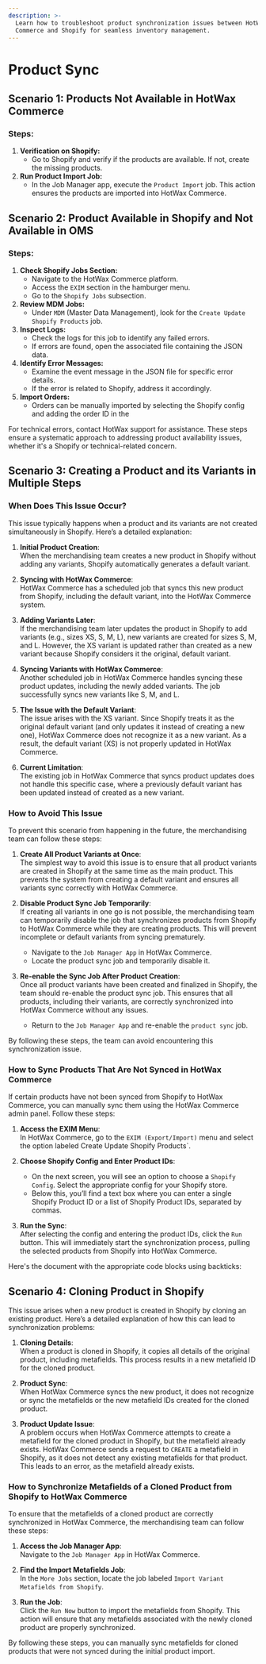 ```yaml
---
description: >-
  Learn how to troubleshoot product synchronization issues between HotWax
  Commerce and Shopify for seamless inventory management.
---
```


# Product Sync

## Scenario 1: Products Not Available in HotWax Commerce

### Steps:

1. **Verification on Shopify:**
   * Go to Shopify and verify if the products are available. If not, create the missing products.
2. **Run Product Import Job:**
   * In the Job Manager app, execute the `Product Import` job. This action ensures the products are imported into HotWax Commerce.

## Scenario 2: Product Available in Shopify and Not Available in OMS

### Steps:

1. **Check Shopify Jobs Section:**
   * Navigate to the HotWax Commerce platform.
   * Access the `EXIM` section in the hamburger menu.
   * Go to the `Shopify Jobs` subsection.
2. **Review MDM Jobs:**
   * Under `MDM` (Master Data Management), look for the `Create Update Shopify Products` job.
3. **Inspect Logs:**
   * Check the logs for this job to identify any failed errors.
   * If errors are found, open the associated file containing the JSON data.
4. **Identify Error Messages:**
   * Examine the event message in the JSON file for specific error details.
   * If the error is related to Shopify, address it accordingly.
5. **Import Orders:**
   * Orders can be manually imported by selecting the Shopify config and adding the order ID in the 

For technical errors, contact HotWax support for assistance. These steps ensure a systematic approach to addressing product availability issues, whether it's a Shopify or technical-related concern.

## Scenario 3: Creating a Product and its Variants in Multiple Steps 

### When Does This Issue Occur?

This issue typically happens when a product and its variants are not created simultaneously in Shopify. Here’s a detailed explanation:

1. **Initial Product Creation**:  
   When the merchandising team creates a new product in Shopify without adding any variants, Shopify automatically generates a default variant.

2. **Syncing with HotWax Commerce**:  
   HotWax Commerce has a scheduled job that syncs this new product from Shopify, including the default variant, into the HotWax Commerce system.

3. **Adding Variants Later**:  
   If the merchandising team later updates the product in Shopify to add variants (e.g., sizes XS, S, M, L), new variants are created for sizes S, M, and L. However, the XS variant is updated rather than created as a new variant because Shopify considers it the original, default variant.

4. **Syncing Variants with HotWax Commerce**:  
   Another scheduled job in HotWax Commerce handles syncing these product updates, including the newly added variants. The job successfully syncs new variants like S, M, and L.

5. **The Issue with the Default Variant**:  
   The issue arises with the XS variant. Since Shopify treats it as the original default variant (and only updates it instead of creating a new one), HotWax Commerce does not recognize it as a new variant. As a result, the default variant (XS) is not properly updated in HotWax Commerce.

6. **Current Limitation**:  
   The existing job in HotWax Commerce that syncs product updates does not handle this specific case, where a previously default variant has been updated instead of created as a new variant.

### How to Avoid This Issue

To prevent this scenario from happening in the future, the merchandising team can follow these steps:

1. **Create All Product Variants at Once**:  
   The simplest way to avoid this issue is to ensure that all product variants are created in Shopify at the same time as the main product. This prevents the system from creating a default variant and ensures all variants sync correctly with HotWax Commerce.

2. **Disable Product Sync Job Temporarily**:  
   If creating all variants in one go is not possible, the merchandising team can temporarily disable the job that synchronizes products from Shopify to HotWax Commerce while they are creating products. This will prevent incomplete or default variants from syncing prematurely.

   - Navigate to the `Job Manager App` in HotWax Commerce.
   - Locate the product sync job and temporarily disable it.

3. **Re-enable the Sync Job After Product Creation**:  
   Once all product variants have been created and finalized in Shopify, the team should re-enable the product sync job. This ensures that all products, including their variants, are correctly synchronized into HotWax Commerce without any issues.

   - Return to the `Job Manager App` and re-enable the `product sync` job.

By following these steps, the team can avoid encountering this synchronization issue.

### How to Sync Products That Are Not Synced in HotWax Commerce

If certain products have not been synced from Shopify to HotWax Commerce, you can manually sync them using the HotWax Commerce admin panel. Follow these steps:

1. **Access the EXIM Menu**:  
   In HotWax Commerce, go to the `EXIM (Export/Import)` menu and select the option labeled Create Update Shopify Products`.

2. **Choose Shopify Config and Enter Product IDs**:
   - On the next screen, you will see an option to choose a `Shopify Config`. Select the appropriate config for your Shopify store.
   - Below this, you’ll find a text box where you can enter a single Shopify Product ID or a list of Shopify Product IDs, separated by commas.

3. **Run the Sync**:  
   After selecting the config and entering the product IDs, click the `Run` button. This will immediately start the synchronization process, pulling the selected products from Shopify into HotWax Commerce.

Here's the document with the appropriate code blocks using backticks:

## Scenario 4: Cloning Product in Shopify

This issue arises when a new product is created in Shopify by cloning an existing product. Here’s a detailed explanation of how this can lead to synchronization problems:

1. **Cloning Details**:  
   When a product is cloned in Shopify, it copies all details of the original product, including metafields. This process results in a new metafield ID for the cloned product.

2. **Product Sync**:  
   When HotWax Commerce syncs the new product, it does not recognize or sync the metafields or the new metafield IDs created for the cloned product.

3. **Product Update Issue**:  
   A problem occurs when HotWax Commerce attempts to create a metafield for the cloned product in Shopify, but the metafield already exists. HotWax Commerce sends a request to `CREATE` a metafield in Shopify, as it does not detect any existing metafields for that product. This leads to an error, as the metafield already exists.

### How to Synchronize Metafields of a Cloned Product from Shopify to HotWax Commerce

To ensure that the metafields of a cloned product are correctly synchronized in HotWax Commerce, the merchandising team can follow these steps:

1. **Access the Job Manager App**:  
   Navigate to the `Job Manager App` in HotWax Commerce.

2. **Find the Import Metafields Job**:  
   In the `More Jobs` section, locate the job labeled `Import Variant Metafields from Shopify`.

3. **Run the Job**:  
   Click the `Run Now` button to import the metafields from Shopify. This action will ensure that any metafields associated with the newly cloned product are properly synchronized.

By following these steps, you can manually sync metafields for cloned products that were not synced during the initial product import.

